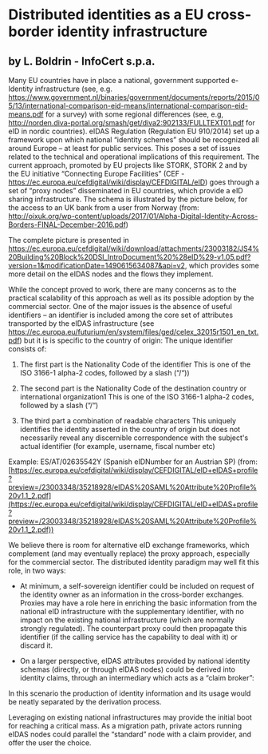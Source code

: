 # Distributed identities as a EU cross-border identity infrastructure
## by L. Boldrin  - InfoCert s.p.a.

Many EU countries have in place a national, government supported e-Identity infrastructure (see, e.g. https://www.government.nl/binaries/government/documents/reports/2015/05/13/international-comparison-eid-means/international-comparison-eid-means.pdf for a survey) with some regional differences (see, e.g, http://norden.diva-portal.org/smash/get/diva2:902133/FULLTEXT01.pdf for eID in nordic countries).
eIDAS Regulation (Regulation EU 910/2014) set up a framework upon which national “identity schemes” should be recognized all around Europe – at least for public services. This poses a set of issues related to the technical and operational implications of this requirement. The current approach, promoted by EU projects like STORK, STORK 2 and by the EU initiative “Connecting Europe Facilities” (CEF - https://ec.europa.eu/cefdigital/wiki/display/CEFDIGITAL/eID) goes through a set of “proxy nodes” disseminated in EU countries, which provide a eID sharing infrastructure. The schema is illustrated by the picture below, for the access to an UK bank from a user from Norway (from:  http://oixuk.org/wp-content/uploads/2017/01/Alpha-Digital-Identity-Across-Borders-FINAL-December-2016.pdf)


The complete picture is presented in  https://ec.europa.eu/cefdigital/wiki/download/attachments/23003182/JS4%20Building%20Block%20DSI_IntroDocument%20%28eID%29-v1.05.pdf?version=1&modificationDate=1490615634087&api=v2, which provides some more detail on the eIDAS nodes and the flows they implement.
 
While the concept proved to work, there are many concerns as to the practical scalability of this approach as well as its possible adoption by the commercial sector.  One of the major issues is the absence of useful identifiers – an identifier is included among the core set of attributes transported by the eIDAS infrastructure (see https://ec.europa.eu/futurium/en/system/files/ged/celex_32015r1501_en_txt.pdf) but it is is specific to the country of origin: 
The unique identifier consists of: 

   1. The first part is the Nationality Code of the identifier 
This is one of the ISO 3166-1 alpha-2 codes, followed by a slash (“/“)) 

   2. The second part is the Nationality Code of the destination country or international organization1 
This is one of the ISO 3166-1 alpha-2 codes, followed by a slash (“/“) 

   3. The third part a combination of readable characters 
This uniquely identifies the identity asserted in the country of origin but does not necessarily reveal any discernible correspondence with the subject's actual identifier (for example, username, fiscal number etc) 

Example: ES/AT/02635542Y (Spanish eIDNumber for an Austrian SP)
(from: [https://ec.europa.eu/cefdigital/wiki/display/CEFDIGITAL/eID+eIDAS+profile?preview=/23003348/35218928/eIDAS%20SAML%20Attribute%20Profile%20v1.1_2.pdf](https://ec.europa.eu/cefdigital/wiki/display/CEFDIGITAL/eID+eIDAS+profile?preview=/23003348/35218928/eIDAS%20SAML%20Attribute%20Profile%20v1.1_2.pdf))

We believe there is room for alternative eID exchange frameworks, which complement (and may eventually replace) the proxy approach, especially for the commercial sector. The distributed identity paradigm may well fit this role, in two ways: 

   *	At minimum, a self-sovereign identifier could be included on request of the identity owner as an  information in the cross-border exchanges. Proxies may have  a role here in enriching the basic information from the national eID infrastructure with the supplementary identifier, with no impact on the existing national infrastructure (which are normally strongly regulated). The counterpart proxy could then propagate this identifier (if the calling service  has the capability to deal with it) or discard it.

   *	On a larger perspective, eIDAS attributes provided by national identity schemas (directly, or through eIDAS nodes) could be derived into identity claims, through an intermediary which acts as a “claim broker”:
 
In this scenario the production of identity information and its usage would be neatly separated by  the derivation process.

Leveraging on existing national infrastructures may provide the initial boot for reaching a critical mass.
As a migration path, private actors running eIDAS nodes could parallel the “standard” node with a claim provider, and  offer the user the choice.


